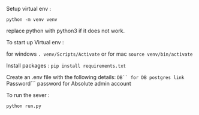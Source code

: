 Setup virtual env : 

``` python -m venv venv ``` 

replace python with python3 if it does not work. 

To start up Virtual env : 

for windows ``` . venv/Scripts/Activate ``` or  for mac ```source venv/bin/activate```

Install packages :
```pip install requirements.txt```

Create an .env file with the following details:
```DB`` for DB postgres link
```Password``` password for Absolute admin account

To run the sever :

```python run.py```